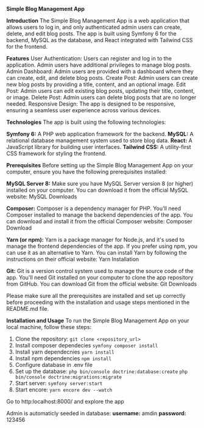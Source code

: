 **Simple Blog Management App**


**Introduction**
The Simple Blog Management App is a web application that allows users to log in, and only authenticated admin users can create, delete, and edit blog posts. The app is built using Symfony 6 for the backend, MySQL as the database, and React integrated with Tailwind CSS for the frontend.


**Features**
User Authentication: Users can register and log in to the application. Admin users have additional privileges to manage blog posts.
Admin Dashboard: Admin users are provided with a dashboard where they can create, edit, and delete blog posts.
Create Post: Admin users can create new blog posts by providing a title, content, and an optional image.
Edit Post: Admin users can edit existing blog posts, updating their title, content, or image.
Delete Post: Admin users can delete blog posts that are no longer needed.
Responsive Design: The app is designed to be responsive, ensuring a seamless user experience across various devices.


**Technologies**
The app is built using the following technologies:

**Symfony 6:** A PHP web application framework for the backend.
**MySQL:** A relational database management system used to store blog data.
**React:** A JavaScript library for building user interfaces.
**Tailwind CSS:** A utility-first CSS framework for styling the frontend.

**Prerequisites**
Before setting up the Simple Blog Management App on your computer, ensure you have the following prerequisites installed:

**MySQL Server 8:** Make sure you have MySQL Server version 8 (or higher) installed on your computer. You can download it from the official MySQL website: MySQL Downloads

**Composer:** Composer is a dependency manager for PHP. You'll need Composer installed to manage the backend dependencies of the app. You can download and install it from the official Composer website: Composer Download

**Yarn (or npm):** Yarn is a package manager for Node.js, and it's used to manage the frontend dependencies of the app. If you prefer using npm, you can use it as an alternative to Yarn. You can install Yarn by following the instructions on their official website: Yarn Installation

**Git:** Git is a version control system used to manage the source code of the app. You'll need Git installed on your computer to clone the app repository from GitHub. You can download Git from the official website: Git Downloads

Please make sure all the prerequisites are installed and set up correctly before proceeding with the installation and usage steps mentioned in the README.md file.

**Installation and Usage**
To run the Simple Blog Management App on your local machine, follow these steps:

1. Clone the repository: `git clone <repository_url>`
2. Install composer dependecies `symfony composer install`
3. Install yarn dependecnies `yarn install`
4. Install npm dependencies `npm install`
5. Configure database in .env file
6. Set up the database: 
          `php bin/console doctrine:database:create`
          `php bin/console doctrine:migrations:migrate`
7. Start server: `symfony server:start`
8. Start encore: `yarn encore dev --watch`

Go to http:localhost:8000/ and explore the app

Admin is automaticly seeded in database: 
          **username:** amdin
          **password:** 123456
          

